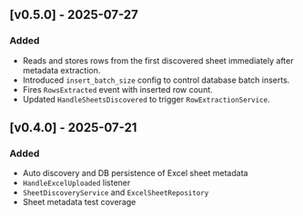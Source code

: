 ## [v0.5.0] - 2025-07-27

### Added
- Reads and stores rows from the first discovered sheet immediately after metadata extraction.
- Introduced `insert_batch_size` config to control database batch inserts.
- Fires `RowsExtracted` event with inserted row count.
- Updated `HandleSheetsDiscovered` to trigger `RowExtractionService`.

## [v0.4.0] - 2025-07-21

### Added
- Auto discovery and DB persistence of Excel sheet metadata
- `HandleExcelUploaded` listener
- `SheetDiscoveryService` and `ExcelSheetRepository`
- Sheet metadata test coverage
